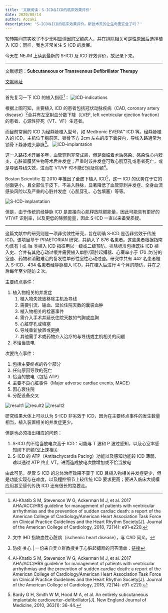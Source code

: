 ```yaml
---
title: '文献阅读：S-ICD与ICD的临床效果评价'
date: 2020/08/14
author: Aozaki
description: 'S-ICD与ICD的临床效果评价。新技术真的让生命更安全了吗？'
---
```


轮转期间其实收了不少无明显诱因的室颤病人，并在排除相关可逆性原因后选择植入 ICD；同样，我也非常关注 S-ICD 的发展。

今天在 NEJM 上读到最新的 S-ICD 及 ICD 疗效评价，故记录下来。

---

文献标题：**Subcutaneous or Transvenous Defibrillator Therapy**

[文献地址](https://www.nejm.org/doi/full/10.1056/NEJMoa1915932)

---

首先复习一下 ICD 的植入指征[^1]：
![ICD-indications](../../public/images/20200814/0001.jpg)

根据上图可知，主要植入 ICD 的患者包括冠状动脉疾病（CAD, coronary artery disease）[^2]合并有左室射血分数下降（LVEF, left ventricular ejection fraction）的患者、心源性猝死（VT、VF）生还者。

而目前常用的 ICD 为经静脉植入型号，如 Medtronic EVERA™ ICD 等。经静脉植入的 ICD，主机位于胸前区、锁骨下方 2cm 左右的皮下囊袋内，导线入路通常为锁骨下静脉或头静脉[^3]。
![ICD-implantation](../../public/images/20200814/0002.jpg)

这一入路技术开展多年，血管穿刺非常成熟，但是面临着术后感染、感染性心内膜炎、心脏瓣膜赘生物等术后并发症；严重时该并发症可致心肌穿孔或患者死亡，或是导致导线失效，进而在 VT/VF 时不能识别及除颤[^1]。

Boston Scientific 在 2010 年推出了全皮下植入 ICD[^4]，这一 ICD 的优势在于它的创面更小，且全部位于皮下，不进入静脉，显著降低了血管穿刺并发症、全身血流感染风险以及严重的心脏并发症（心肌穿孔、心包填塞）等等。

![S-ICD-implantation](../../public/images/20200814/0003.jpg)

但是，由于传统的经静脉 ICD 是直接向心肌释放除颤能量，因此可能具有更好的 VT/VF 识别率，以及更低的除颤能量，因此 S-ICD 一直以来备受质疑。

---

这篇文献中的研究则是一项非劣效性研究，旨在明确 S-ICD 是否非劣效于传统 ICD。该项目基于 PRAETORIAN 研究，共纳入了 876 名患者。这些患者根据指南均具有 I 或 IIa 类植入 ICD 指征用以一级或二级预防。排除标准包括既往 ICD 植入史、合并有其他心动过缓并需要植入单腔/双腔起搏器、心室率小于 170 次/分的室速、药物和消融难治的复发性单形性室性心动过速。研究中共有 442 名患者植入 S-ICD、434 名患者经静脉植入 ICD，并在植入后进行 4 个月的随访，并在之后每年至少随访 2 次。

主要终点事件：

1. 植入物相关的并发症
   1. 植入物失效致移除主机及导线
   2. 需要引流、输血、延长住院天数的囊袋血肿
   3. 植入物相关的栓塞事件
   4. 需介入手术并延长住院天数的气胸或血胸
   5. 心脏穿孔或填塞
   6. 导线重新放置或更换
   7. 其他需手术或药物介入治疗的与导线或主机相关的问题
2. 不恰当放电

次要终点事件：

1. 包括主要终点的各个部分
2. 任何原因导致的死亡
3. 恰当的放电（包括 ATP）
4. 主要不良心脏事件（Major adverse cardiac events, MACE）
5. 因心衰住院
6. 分配设备交叉

![result1](../../public/images/20200814/0004.jpg)
![result2](../../public/images/20200814/0005.jpg)
![result2](../../public/images/20200814/0005.jpg)

研究结果大体上可以认为 S-ICD 非劣效于 ICD，因为在主要终点事件的发生数量相当，植入装置相关的并发症更少。

但是也必须指出相应的问题：

1. S-ICD 的不恰当放电次高于 ICD：可能与 T 波和 P 波过感知，以及心室率感知阈下房颤/室上速相关
2. S-ICD 的 ATP（Antitachycardia Pacing）功能以及感知功能较 ICD 薄弱，难以通过 ATP 终止 VT，进而造成放电次数增加或不恰当放电

由此可见，尽管 S-ICD 的总体治疗效果不亚于 ICD 且植入物相关并发症更少，但是功能实现存在难度，以及程控细节上较传统 ICD 要求更高；要进入临床大规模应用甚至替代传统 ICD 还有很长的路要走。

[^1]: Al-Khatib S M, Stevenson W G, Ackerman M J, et al. 2017 AHA/ACC/HRS guideline for management of patients with ventricular arrhythmias and the prevention of sudden cardiac death: a report of the American College of Cardiology/American Heart Association Task Force on Clinical Practice Guidelines and the Heart Rhythm Society[J]. Journal of the American College of Cardiology, 2018, 72(14): e91-e220.
[^2]: 文中 IHD 指缺血性心脏病（ischemic heart disease），与 CAD 同义。
[^3]: 防疫·关心 | 一份来自吴立群教授关于心脏起搏器的问答清单：[链接](https://www.drvoice.cn/article/5507)
[^4]: Bardy G H, Smith W M, Hood M A, et al. An entirely subcutaneous implantable cardioverter–defibrillator[J]. New England Journal of Medicine, 2010, 363(1): 36-44.
